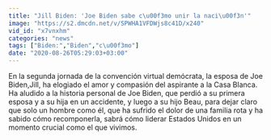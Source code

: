 ```yaml
---
title: "Jill Biden: 'Joe Biden sabe c\u00f3mo unir la naci\u00f3n'"
image: "https://s2.dmcdn.net/v/SPWHA1VFDWjs8c41D/x240"
vid_id: "x7vnxhm"
categories: "news"
tags: ["Biden:","Biden","c\u00f3mo"]
date: "2020-08-26T05:29:03+03:00"
---
```

En la segunda jornada de la convención virtual demócrata, la esposa de Joe Biden,Jill, ha elogiado el amor y compasión del aspirante a la Casa Blanca. Ha aludido a la historia personal de Joe Biden, que perdió a su primera esposa y a su hija en un accidente, y luego a su hijo Beau, para dejar claro que solo un hombre como él, que ha sufrido el dolor de una familia rota y ha sabido cómo recomponerla, sabrá cómo liderar Estados Unidos en un momento crucial como el que vivimos.
